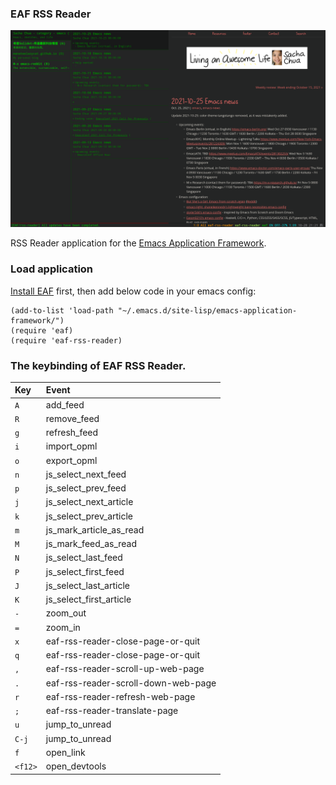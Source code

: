 ### EAF RSS Reader

<p align="center">
  <img width="800" src="./img/screenshot.png">
</p>

RSS Reader application for the [Emacs Application Framework](https://github.com/emacs-eaf/emacs-application-framework).

### Load application

[Install EAF](https://github.com/emacs-eaf/emacs-application-framework#install) first, then add below code in your emacs config:

```Elisp
(add-to-list 'load-path "~/.emacs.d/site-lisp/emacs-application-framework/")
(require 'eaf)
(require 'eaf-rss-reader)
```

### The keybinding of EAF RSS Reader.

| Key   | Event   |
| :---- | :------ |
| `A` | add_feed |
| `R` | remove_feed |
| `g` | refresh_feed |
| `i` | import_opml |
| `o` | export_opml |
| `n` | js_select_next_feed |
| `p` | js_select_prev_feed |
| `j` | js_select_next_article |
| `k` | js_select_prev_article |
| `m` | js_mark_article_as_read |
| `M` | js_mark_feed_as_read |
| `N` | js_select_last_feed |
| `P` | js_select_first_feed |
| `J` | js_select_last_article |
| `K` | js_select_first_article |
| `-` | zoom_out |
| `=` | zoom_in |
| `x` | eaf-rss-reader-close-page-or-quit |
| `q` | eaf-rss-reader-close-page-or-quit |
| `,` | eaf-rss-reader-scroll-up-web-page |
| `.` | eaf-rss-reader-scroll-down-web-page |
| `r` | eaf-rss-reader-refresh-web-page |
| `;` | eaf-rss-reader-translate-page |
| `u` | jump_to_unread |
| `C-j` | jump_to_unread |
| `f` | open_link |
| `<f12>` | open_devtools |

